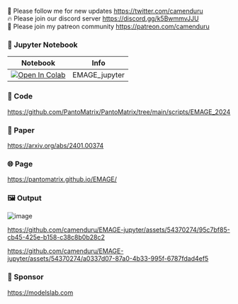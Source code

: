 🐣 Please follow me for new updates https://twitter.com/camenduru <br />
🔥 Please join our discord server https://discord.gg/k5BwmmvJJU <br />
🥳 Please join my patreon community https://patreon.com/camenduru <br />

### 🍊 Jupyter Notebook

| Notebook | Info
| --- | --- |
[![Open In Colab](https://colab.research.google.com/assets/colab-badge.svg)](https://colab.research.google.com/github/camenduru/EMAGE-jupyter/blob/main/EMAGE_jupyter.ipynb) | EMAGE_jupyter

### 🧬 Code
https://github.com/PantoMatrix/PantoMatrix/tree/main/scripts/EMAGE_2024

### 📄 Paper
https://arxiv.org/abs/2401.00374

### 🌐 Page
https://pantomatrix.github.io/EMAGE/

### 🖼 Output
![image](https://github.com/camenduru/EMAGE-jupyter/assets/54370274/7046cfa8-a5a4-4f4b-a793-113e026b7eda)

https://github.com/camenduru/EMAGE-jupyter/assets/54370274/95c7bf85-cb45-425e-b158-c38c8b0b28c2

https://github.com/camenduru/EMAGE-jupyter/assets/54370274/a0337d07-87a0-4b33-995f-6787fdad4ef5

### 🏢 Sponsor
https://modelslab.com

